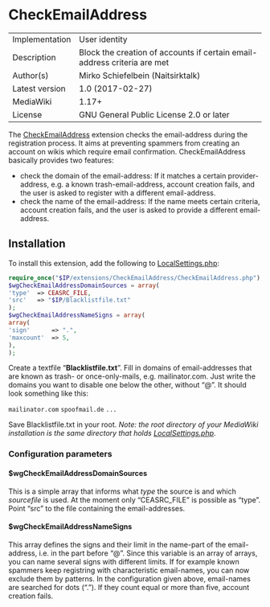 # CheckEmailAddress

|  |                                                             |
|-----------------|--------------------------------------------------------------------------|
| Implementation | User identity                                                            |
| Description    | Block the creation of accounts if certain email-address criteria are met |
| Author(s)      | Mirko Schiefelbein (Naitsirktalk)                                        |
| Latest version | 1.0 (2017-02-27)                                                         |
| MediaWiki      | 1.17+                                                                    |
| License        | GNU General Public License 2.0 or later                                  |

The [CheckEmailAddress](https://www.mediawiki.org/wiki/Extension:CheckEmailAddress) extension checks the email-address during the registration
process. It aims at preventing spammers from creating an account on wikis which
require email confirmation. CheckEmailAddress basically provides two features:

-   check the domain of the email-address: If it matches a certain provider-address, e.g. a known trash-email-address, account
creation fails, and the user is asked to register with a different email-address.
-   check the name of the email-address: If the name meets certain criteria,
account creation fails, and the user is asked to provide a different email-address.

Installation
------------

To install this extension, add the following to [LocalSettings.php]:

``` php
require_once("$IP/extensions/CheckEmailAddress/CheckEmailAddress.php");
$wgCheckEmailAddressDomainSources = array(
'type'  => CEASRC_FILE,
'src'   => "$IP/Blacklistfile.txt"
);
$wgCheckEmailAddressNameSigns = array(
array(
'sign'      => ".",
'maxcount'  => 5,
),
);
```

Create a textfile “**Blacklistfile.txt**”. Fill in domains of email-addresses that are
known as trash- or once-only-mails, e.g. mailinator.com. Just write the domains you
want to disable one below the other, without “@”. It should look something like this:

`mailinator.com`
`spoofmail.de`
`...`

Save Blacklistfile.txt in your root. *Note: the root directory of your
MediaWiki installation is the same directory that holds [LocalSettings.php]*.

### Configuration parameters

#### $wgCheckEmailAddressDomainSources

This is a simple array that informs what *type* the source is and which
*sourcefile* is used. At the moment only “CEASRC\_FILE” is possible
as “type”. Point “src” to the file containing the email-addresses.

#### $wgCheckEmailAddressNameSigns

This array defines the signs and their limit in the name-part of the email-address, i.e. in
the part before “@”. Since this variable is an array of arrays, you can name several signs
with different limits. If for example known spammers keep registring with characteristic
email-names, you can now exclude them by patterns. In the configuration given above, email-names
are searched for dots (“.”). If they count equal or more than five, account creation fails.

[below]: #Code "wikilink"
[$IP]: Manual:$IP "wikilink"
[LocalSettings.php]: Manual:LocalSettings.php "wikilink"
